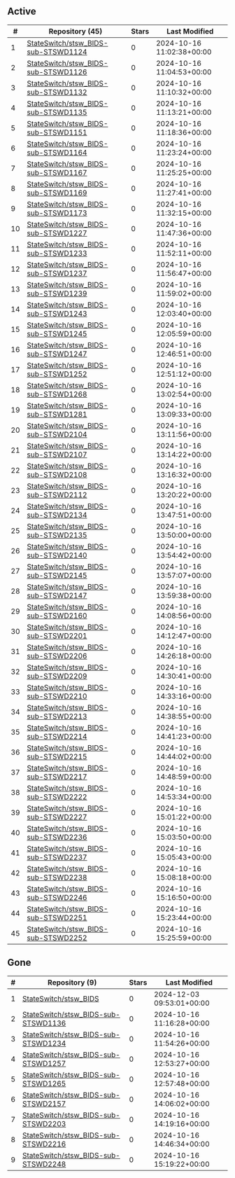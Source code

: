 ## Active
| # | Repository (45) | Stars | Last Modified |
| --- | --- | --- | --- |
| 1 | [StateSwitch/stsw_BIDS-sub-STSWD1124](https://gin.g-node.org/StateSwitch/stsw_BIDS-sub-STSWD1124) | 0 | 2024-10-16 11:02:38+00:00 |
| 2 | [StateSwitch/stsw_BIDS-sub-STSWD1126](https://gin.g-node.org/StateSwitch/stsw_BIDS-sub-STSWD1126) | 0 | 2024-10-16 11:04:53+00:00 |
| 3 | [StateSwitch/stsw_BIDS-sub-STSWD1132](https://gin.g-node.org/StateSwitch/stsw_BIDS-sub-STSWD1132) | 0 | 2024-10-16 11:10:32+00:00 |
| 4 | [StateSwitch/stsw_BIDS-sub-STSWD1135](https://gin.g-node.org/StateSwitch/stsw_BIDS-sub-STSWD1135) | 0 | 2024-10-16 11:13:21+00:00 |
| 5 | [StateSwitch/stsw_BIDS-sub-STSWD1151](https://gin.g-node.org/StateSwitch/stsw_BIDS-sub-STSWD1151) | 0 | 2024-10-16 11:18:36+00:00 |
| 6 | [StateSwitch/stsw_BIDS-sub-STSWD1164](https://gin.g-node.org/StateSwitch/stsw_BIDS-sub-STSWD1164) | 0 | 2024-10-16 11:23:24+00:00 |
| 7 | [StateSwitch/stsw_BIDS-sub-STSWD1167](https://gin.g-node.org/StateSwitch/stsw_BIDS-sub-STSWD1167) | 0 | 2024-10-16 11:25:25+00:00 |
| 8 | [StateSwitch/stsw_BIDS-sub-STSWD1169](https://gin.g-node.org/StateSwitch/stsw_BIDS-sub-STSWD1169) | 0 | 2024-10-16 11:27:41+00:00 |
| 9 | [StateSwitch/stsw_BIDS-sub-STSWD1173](https://gin.g-node.org/StateSwitch/stsw_BIDS-sub-STSWD1173) | 0 | 2024-10-16 11:32:15+00:00 |
| 10 | [StateSwitch/stsw_BIDS-sub-STSWD1227](https://gin.g-node.org/StateSwitch/stsw_BIDS-sub-STSWD1227) | 0 | 2024-10-16 11:47:36+00:00 |
| 11 | [StateSwitch/stsw_BIDS-sub-STSWD1233](https://gin.g-node.org/StateSwitch/stsw_BIDS-sub-STSWD1233) | 0 | 2024-10-16 11:52:11+00:00 |
| 12 | [StateSwitch/stsw_BIDS-sub-STSWD1237](https://gin.g-node.org/StateSwitch/stsw_BIDS-sub-STSWD1237) | 0 | 2024-10-16 11:56:47+00:00 |
| 13 | [StateSwitch/stsw_BIDS-sub-STSWD1239](https://gin.g-node.org/StateSwitch/stsw_BIDS-sub-STSWD1239) | 0 | 2024-10-16 11:59:02+00:00 |
| 14 | [StateSwitch/stsw_BIDS-sub-STSWD1243](https://gin.g-node.org/StateSwitch/stsw_BIDS-sub-STSWD1243) | 0 | 2024-10-16 12:03:40+00:00 |
| 15 | [StateSwitch/stsw_BIDS-sub-STSWD1245](https://gin.g-node.org/StateSwitch/stsw_BIDS-sub-STSWD1245) | 0 | 2024-10-16 12:05:59+00:00 |
| 16 | [StateSwitch/stsw_BIDS-sub-STSWD1247](https://gin.g-node.org/StateSwitch/stsw_BIDS-sub-STSWD1247) | 0 | 2024-10-16 12:46:51+00:00 |
| 17 | [StateSwitch/stsw_BIDS-sub-STSWD1252](https://gin.g-node.org/StateSwitch/stsw_BIDS-sub-STSWD1252) | 0 | 2024-10-16 12:51:12+00:00 |
| 18 | [StateSwitch/stsw_BIDS-sub-STSWD1268](https://gin.g-node.org/StateSwitch/stsw_BIDS-sub-STSWD1268) | 0 | 2024-10-16 13:02:54+00:00 |
| 19 | [StateSwitch/stsw_BIDS-sub-STSWD1281](https://gin.g-node.org/StateSwitch/stsw_BIDS-sub-STSWD1281) | 0 | 2024-10-16 13:09:33+00:00 |
| 20 | [StateSwitch/stsw_BIDS-sub-STSWD2104](https://gin.g-node.org/StateSwitch/stsw_BIDS-sub-STSWD2104) | 0 | 2024-10-16 13:11:56+00:00 |
| 21 | [StateSwitch/stsw_BIDS-sub-STSWD2107](https://gin.g-node.org/StateSwitch/stsw_BIDS-sub-STSWD2107) | 0 | 2024-10-16 13:14:22+00:00 |
| 22 | [StateSwitch/stsw_BIDS-sub-STSWD2108](https://gin.g-node.org/StateSwitch/stsw_BIDS-sub-STSWD2108) | 0 | 2024-10-16 13:16:32+00:00 |
| 23 | [StateSwitch/stsw_BIDS-sub-STSWD2112](https://gin.g-node.org/StateSwitch/stsw_BIDS-sub-STSWD2112) | 0 | 2024-10-16 13:20:22+00:00 |
| 24 | [StateSwitch/stsw_BIDS-sub-STSWD2134](https://gin.g-node.org/StateSwitch/stsw_BIDS-sub-STSWD2134) | 0 | 2024-10-16 13:47:51+00:00 |
| 25 | [StateSwitch/stsw_BIDS-sub-STSWD2135](https://gin.g-node.org/StateSwitch/stsw_BIDS-sub-STSWD2135) | 0 | 2024-10-16 13:50:00+00:00 |
| 26 | [StateSwitch/stsw_BIDS-sub-STSWD2140](https://gin.g-node.org/StateSwitch/stsw_BIDS-sub-STSWD2140) | 0 | 2024-10-16 13:54:42+00:00 |
| 27 | [StateSwitch/stsw_BIDS-sub-STSWD2145](https://gin.g-node.org/StateSwitch/stsw_BIDS-sub-STSWD2145) | 0 | 2024-10-16 13:57:07+00:00 |
| 28 | [StateSwitch/stsw_BIDS-sub-STSWD2147](https://gin.g-node.org/StateSwitch/stsw_BIDS-sub-STSWD2147) | 0 | 2024-10-16 13:59:38+00:00 |
| 29 | [StateSwitch/stsw_BIDS-sub-STSWD2160](https://gin.g-node.org/StateSwitch/stsw_BIDS-sub-STSWD2160) | 0 | 2024-10-16 14:08:56+00:00 |
| 30 | [StateSwitch/stsw_BIDS-sub-STSWD2201](https://gin.g-node.org/StateSwitch/stsw_BIDS-sub-STSWD2201) | 0 | 2024-10-16 14:12:47+00:00 |
| 31 | [StateSwitch/stsw_BIDS-sub-STSWD2206](https://gin.g-node.org/StateSwitch/stsw_BIDS-sub-STSWD2206) | 0 | 2024-10-16 14:26:18+00:00 |
| 32 | [StateSwitch/stsw_BIDS-sub-STSWD2209](https://gin.g-node.org/StateSwitch/stsw_BIDS-sub-STSWD2209) | 0 | 2024-10-16 14:30:41+00:00 |
| 33 | [StateSwitch/stsw_BIDS-sub-STSWD2210](https://gin.g-node.org/StateSwitch/stsw_BIDS-sub-STSWD2210) | 0 | 2024-10-16 14:33:16+00:00 |
| 34 | [StateSwitch/stsw_BIDS-sub-STSWD2213](https://gin.g-node.org/StateSwitch/stsw_BIDS-sub-STSWD2213) | 0 | 2024-10-16 14:38:55+00:00 |
| 35 | [StateSwitch/stsw_BIDS-sub-STSWD2214](https://gin.g-node.org/StateSwitch/stsw_BIDS-sub-STSWD2214) | 0 | 2024-10-16 14:41:23+00:00 |
| 36 | [StateSwitch/stsw_BIDS-sub-STSWD2215](https://gin.g-node.org/StateSwitch/stsw_BIDS-sub-STSWD2215) | 0 | 2024-10-16 14:44:02+00:00 |
| 37 | [StateSwitch/stsw_BIDS-sub-STSWD2217](https://gin.g-node.org/StateSwitch/stsw_BIDS-sub-STSWD2217) | 0 | 2024-10-16 14:48:59+00:00 |
| 38 | [StateSwitch/stsw_BIDS-sub-STSWD2222](https://gin.g-node.org/StateSwitch/stsw_BIDS-sub-STSWD2222) | 0 | 2024-10-16 14:53:34+00:00 |
| 39 | [StateSwitch/stsw_BIDS-sub-STSWD2227](https://gin.g-node.org/StateSwitch/stsw_BIDS-sub-STSWD2227) | 0 | 2024-10-16 15:01:22+00:00 |
| 40 | [StateSwitch/stsw_BIDS-sub-STSWD2236](https://gin.g-node.org/StateSwitch/stsw_BIDS-sub-STSWD2236) | 0 | 2024-10-16 15:03:50+00:00 |
| 41 | [StateSwitch/stsw_BIDS-sub-STSWD2237](https://gin.g-node.org/StateSwitch/stsw_BIDS-sub-STSWD2237) | 0 | 2024-10-16 15:05:43+00:00 |
| 42 | [StateSwitch/stsw_BIDS-sub-STSWD2238](https://gin.g-node.org/StateSwitch/stsw_BIDS-sub-STSWD2238) | 0 | 2024-10-16 15:08:18+00:00 |
| 43 | [StateSwitch/stsw_BIDS-sub-STSWD2246](https://gin.g-node.org/StateSwitch/stsw_BIDS-sub-STSWD2246) | 0 | 2024-10-16 15:16:50+00:00 |
| 44 | [StateSwitch/stsw_BIDS-sub-STSWD2251](https://gin.g-node.org/StateSwitch/stsw_BIDS-sub-STSWD2251) | 0 | 2024-10-16 15:23:44+00:00 |
| 45 | [StateSwitch/stsw_BIDS-sub-STSWD2252](https://gin.g-node.org/StateSwitch/stsw_BIDS-sub-STSWD2252) | 0 | 2024-10-16 15:25:59+00:00 |

## Gone
| # | Repository (9) | Stars | Last Modified |
| --- | --- | --- | --- |
| 1 | [StateSwitch/stsw_BIDS](https://gin.g-node.org/StateSwitch/stsw_BIDS) | 0 | 2024-12-03 09:53:01+00:00 |
| 2 | [StateSwitch/stsw_BIDS-sub-STSWD1136](https://gin.g-node.org/StateSwitch/stsw_BIDS-sub-STSWD1136) | 0 | 2024-10-16 11:16:28+00:00 |
| 3 | [StateSwitch/stsw_BIDS-sub-STSWD1234](https://gin.g-node.org/StateSwitch/stsw_BIDS-sub-STSWD1234) | 0 | 2024-10-16 11:54:26+00:00 |
| 4 | [StateSwitch/stsw_BIDS-sub-STSWD1257](https://gin.g-node.org/StateSwitch/stsw_BIDS-sub-STSWD1257) | 0 | 2024-10-16 12:53:27+00:00 |
| 5 | [StateSwitch/stsw_BIDS-sub-STSWD1265](https://gin.g-node.org/StateSwitch/stsw_BIDS-sub-STSWD1265) | 0 | 2024-10-16 12:57:48+00:00 |
| 6 | [StateSwitch/stsw_BIDS-sub-STSWD2157](https://gin.g-node.org/StateSwitch/stsw_BIDS-sub-STSWD2157) | 0 | 2024-10-16 14:06:02+00:00 |
| 7 | [StateSwitch/stsw_BIDS-sub-STSWD2203](https://gin.g-node.org/StateSwitch/stsw_BIDS-sub-STSWD2203) | 0 | 2024-10-16 14:19:16+00:00 |
| 8 | [StateSwitch/stsw_BIDS-sub-STSWD2216](https://gin.g-node.org/StateSwitch/stsw_BIDS-sub-STSWD2216) | 0 | 2024-10-16 14:46:34+00:00 |
| 9 | [StateSwitch/stsw_BIDS-sub-STSWD2248](https://gin.g-node.org/StateSwitch/stsw_BIDS-sub-STSWD2248) | 0 | 2024-10-16 15:19:22+00:00 |
